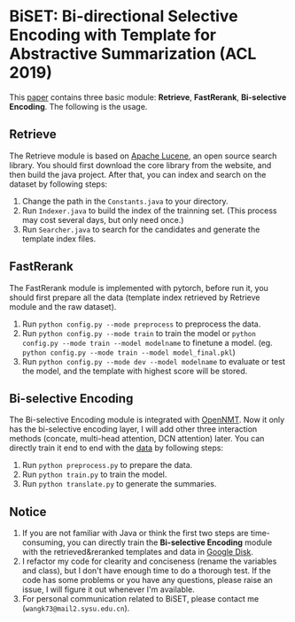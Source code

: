 # BiSET: Bi-directional Selective Encoding with Template for Abstractive Summarization (ACL 2019)

This [paper](https://arxiv.org/abs/1906.05012) contains three basic module: **Retrieve**, **FastRerank**, **Bi-selective Encoding**. The following is the usage. 

## Retrieve
The Retrieve module is based on [Apache Lucene](http://lucene.apache.org/), an open source search library. You should first download the core library from the website, and then build the java project. After that, you can index and search on the dataset by following steps:
1. Change the path in the ```Constants.java``` to your directory.
2. Run ```Indexer.java``` to build the index of the trainning set. (This process may cost several days, but only need once.)
3. Run ```Searcher.java``` to search for the candidates and generate the template index files.

## FastRerank
The FastRerank module is implemented with pytorch, before run it, you should first prepare all the data (template index retrieved by Retrieve module and the raw dataset).
1. Run ```python config.py --mode preprocess``` to preprocess the data.
2. Run ```python config.py --mode train``` to train the model or ```python config.py --mode train --model modelname``` to finetune a model.  (eg. ```python config.py --mode train --model model_final.pkl```)
3. Run ```python config.py --mode dev --model modelname``` to evaluate or test the model, and the template with highest score will be stored.

## Bi-selective Encoding
The Bi-selective Encoding module is integrated with [OpenNMT](https://github.com/OpenNMT/OpenNMT-py). Now it only has the bi-selective encoding layer, I will add other three interaction methods (concate, multi-head attention, DCN attention) later. You can directly train it end to end with the [data](https://drive.google.com/file/d/1WtaDnpufPyqf8afFyfC13U_h56ars6CY/view?usp=sharing) by following steps:
1. Run ```python preprocess.py``` to prepare the data.
2. Run ```python train.py``` to train the model.
3. Run ```python translate.py``` to generate the summaries.

## Notice
1. If you are not familiar with Java or think the first two steps are time-consuming, you can directly train the **Bi-selective Encoding** module with the retrieved&reranked templates and data in [Google Disk](https://drive.google.com/file/d/1WtaDnpufPyqf8afFyfC13U_h56ars6CY/view?usp=sharing).
2. I refactor my code for clearity and conciseness (rename the variables and class), but I don't have enough time to do a thorough test. If the code has some problems or you have any questions, please raise an issue, I will figure it out whenever I'm
available.
3. For personal communication related to BiSET, please contact me (```wangk73@mail2.sysu.edu.cn```).  

